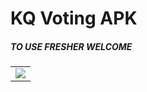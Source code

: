 <h1>KQ Voting APK</h1>
<h5>TO USE FRESHER WELCOME</h5>
<table border=0>
  <tr>
    <td><img src="https://raw.githubusercontent.com/htetaunglin/KQVote/master/king.png"/></td>
  </tr>
</table>
